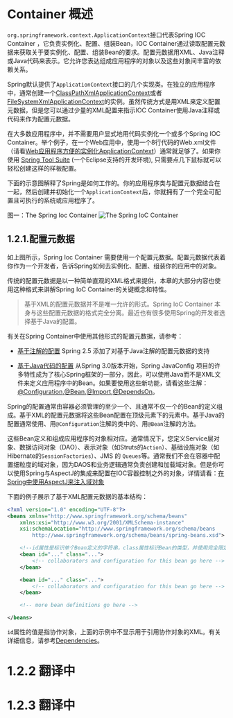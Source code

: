 # Container 概述
`org.springframework.context.ApplicationContext`接口代表Spring IOC Container ，它负责实例化、配置、组装Bean，IOC Container通过读取配置元数据来获取关于要实例化、配置、组装Bean的要求。配置元数据用XML、Java注释或Java代码来表示。它允许您表达组成应用程序的对象以及这些对象间丰富的依赖关系。

Spring默认提供了`ApplicationContext`接口的几个实现类。在独立的应用程序中，通常创建一个[ClassPathXmlApplicationContext](https://docs.spring.io/spring-framework/docs/5.1.3.RELEASE/javadoc-api/org/springframework/context/support/ClassPathXmlApplicationContext.html)或者[FileSystemXmlApplicationContext](https://docs.spring.io/spring-framework/docs/5.1.3.RELEASE/javadoc-api/org/springframework/context/support/FileSystemXmlApplicationContext.html)的实例。虽然传统方式是用XML来定义配置元数据，但是您可以通过少量的XML配置来指示IOC Container使用Java注释或代码来作为配置元数据。

在大多数应用程序中，并不需要用户显式地用代码实例化一个或多个Spring IOC Container。举个例子，在一个Web应用中，使用一个8行代码的Web.xml文件（请看[Web应用程序方便的实例化ApplicationContext](https://docs.spring.io/spring-framework/docs/5.1.3.RELEASE/spring-framework-reference/core.html#context-create)）通常就足够了。如果你使用 [Spring Tool Suite](https://spring.io/tools) (一个Eclipse支持的开发环境), 只需要点几下鼠标就可以轻松创建这样的样板配置。

下面的示意图解释了Spring是如何工作的。你的应用程序类与配置元数据结合在一起，然后创建并初始化一个`ApplicationContext`后，你就拥有了一个完全可配置且可执行的系统或应用程序了。

图一：The Spring Ioc Container
![The Spring IoC Container](https://docs.spring.io/spring-framework/docs/5.1.3.RELEASE/spring-framework-reference/images/container-magic.png)

## 1.2.1.配置元数据

如上图所示，Spring Ioc Container 需要使用一个配置元数据。配置元数据代表着你作为一个开发者，告诉Spring如何去实例化、配置、组装你的应用中的对象。

传统的配置元数据是以一种简单直观的XML格式来提供，本章的大部分内容也使用这种格式来讲解Spring IoC Container的关键概念和特性。

>基于XML的配置元数据并不是唯一允许的形式。Spring IoC Container 本身与这些配置元数据的格式完全分离。最近也有很多使用Spring的开发者选择基于Java的配置。

有关在Spring Container中使用其他形式的配置元数据，请参考：

* [基于注解的配置](https://docs.spring.io/spring-framework/docs/5.1.3.RELEASE/spring-framework-reference/core.html#beans-annotation-config) Spring 2.5 添加了对基于Java注解的配置元数据的支持

* [基于Java代码的配置](https://docs.spring.io/spring-framework/docs/5.1.3.RELEASE/spring-framework-reference/core.html#beans-java) 从Spring 3.0版本开始，Spring JavaConfig 项目的许多特性成为了核心Spring框架的一部分，因此，可以使用Java而不是XML文件来定义应用程序中的Bean。如果要使用这些新功能，请看这些注解：[@Configuration](https://docs.spring.io/spring-framework/docs/current/javadoc-api/org/springframework/context/annotation/Configuration.html),[@Bean](https://docs.spring.io/spring-framework/docs/current/javadoc-api/org/springframework/context/annotation/Bean.html),[@Import](https://docs.spring.io/spring-framework/docs/current/javadoc-api/org/springframework/context/annotation/Import.html),[@DependsOn](https://docs.spring.io/spring-framework/docs/current/javadoc-api/org/springframework/context/annotation/DependsOn.html)。

Spring的配置通常由容器必须管理的至少一个、且通常不仅一个的Bean的定义组成。基于XML的配置元数据将这些Bean配置在顶级<beans>元素下的<bean>元素中。基于Java的配置通常使用、用`@Configuration`注解的类中的、用`@Bean`注解的方法。

这些Bean定义和组成应用程序的对象相对应。通常情况下，您定义Service层对象、数据访问对象（DAO）、表示对象（如Struts的`Action`）、基础设施对象（如Hibernate的`SessionFactories`）、JMS 的 `Queues`等。通常我们不会在容器中配置细粒度的域对象，因为DAOS和业务逻辑通常负责创建和加载域对象。但是你可以使用Spring与AspectJ的集成来配置在IOC容器控制之外的对象，详情请看：[在Spring中使用AspectJ来注入域对象](https://docs.spring.io/spring-framework/docs/5.1.3.RELEASE/spring-framework-reference/core.html#aop-atconfigurable)

下面的例子展示了基于XML配置元数据的基本结构：

```xml
<?xml version="1.0" encoding="UTF-8"?>
<beans xmlns="http://www.springframework.org/schema/beans"
    xmlns:xsi="http://www.w3.org/2001/XMLSchema-instance"
    xsi:schemaLocation="http://www.springframework.org/schema/beans
        http://www.springframework.org/schema/beans/spring-beans.xsd">

    <!--id属性是标识单个Bean定义的字符串，class属性标识Bean的类型，并使用完全限定的类名-->
    <bean id="..." class="...">   
        <!-- collaborators and configuration for this bean go here -->
    </bean>

    <bean id="..." class="...">
        <!-- collaborators and configuration for this bean go here -->
    </bean>

    <!-- more bean definitions go here -->

</beans>
```
`id`属性的值是指协作对象，上面的示例中不显示用于引用协作对象的XML。有关详细信息，请参考[Dependencies](https://docs.spring.io/spring-framework/docs/5.1.3.RELEASE/spring-framework-reference/core.html#beans-dependencies)。

# 1.2.2 翻译中

# 1.2.3 翻译中

